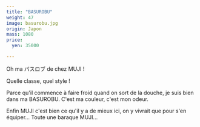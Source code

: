 ```yaml
---
title: "BASUROBU"
weight: 47
image: basurobu.jpg
origin: Japon
mass: 1080
price:
  yen: 35000

---
```


Oh ma バスロブ de chez MUJI ! 

Quelle classe, quel style ! 

Parce qu'il commence à faire froid quand on sort de la douche, je suis bien dans ma BASUROBU. C'est ma couleur, c'est mon odeur. 

Enfin MUJI c'est bien ce qu'il y a de mieux ici, on y vivrait que pour s'en équiper... Toute une baraque MUJI...